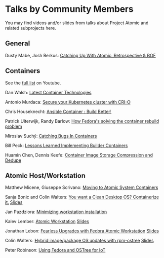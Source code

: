 Talks by Community Members
==========================

You may find videos and/or slides from talks about Project Atomic and related subprojects here.

General
-------

Dusty Mabe, Josh Berkus: [Catching Up With Atomic: Retrospective & BOF](https://www.youtube.com/watch?v=3ayxEyGMbd4)

Containers
----------

See the [full list](https://www.youtube.com/channel/UCmYAQDZIQGm_kPvemBc_qwg/search?query=container) on Youtube.

Dan Walsh: [Latest Container Technologies](https://www.youtube.com/watch?v=I0cOn1psf5o)

Antonio Murdaca: [Secure your Kubernetes cluster with CRI-O](https://www.youtube.com/watch?v=xH2I5WcPM4Y)

Chris Houseknecht: [Ansible Container : Build Better!](https://www.youtube.com/watch?v=TMNayhc9A9A)

Patrick Uiterwijk, Randy Barlow: [How Fedora's solving the container rebuild problem](https://www.youtube.com/watch?v=Yc5Mq87-DuE)

Miroslav Suchý: [Catching Bugs In Containers](https://www.youtube.com/watch?v=wHB7i4QaxHU)

Bill Peck: [Lessons Learned Implementing Builder Containers](https://www.youtube.com/watch?v=8iRIep6dIEE)

Huamin Chen, Dennis Keefe: [Container Image Storage Compression and Dedupe](https://www.youtube.com/watch?v=sB1QFfaDp0Y)

Atomic Host/Workstation
-----------------------

Matthew Micene, Giuseppe Scrivano: [Moving to Atomic System Containers](https://www.youtube.com/watch?v=6ImTdrKv_Q0)

Sanja Bonic and Colin Walters: [You want a Clean Desktop OS? Containerize it.](https://www.youtube.com/watch?v=a4IPWlfkJSo) [Slides](https://fedorapeople.org/~walters/2018.01-devconf-desktopcontainers/#/)

Jan Pazdziora: [Minimizing workstation installation](https://www.youtube.com/watch?v=eWoFpOoA-tE)

Kalev Lember: [Atomic Workstation](https://www.youtube.com/watch?v=Yc7lvkl5atE) [Slides](https://kalev.fedorapeople.org/slides/2018-devconf-Atomic-Workstation.pdf)

Jonathan Lebon: [Fearless Upgrades with Fedora Atomic Workstation](https://www.youtube.com/watch?v=7c3GdfhWzcc) [Slides](http://jlebon.com/devconf/2018/slides.pdf)

Colin Walters: [Hybrid image/package OS updates with rpm-ostree](https://www.youtube.com/watch?v=eWoFpOoA-tE) [Slides](https://fedorapeople.org/~walters/2018.01-devconf/index.html)

Peter Robinson: [Using Fedora and OSTree for IoT](https://www.youtube.com/watch?v=mRqV38qT-wc)